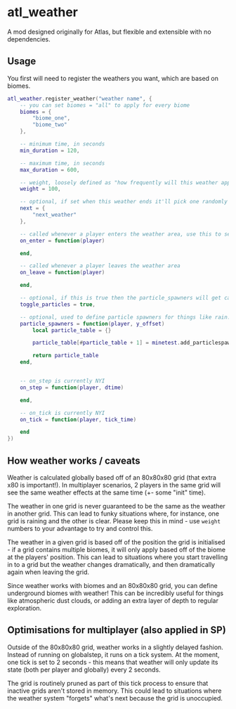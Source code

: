 # atl_weather

A mod designed originally for Atlas, but flexible and extensible with no dependencies.

## Usage

You first will need to register the weathers you want, which are based on biomes.

```lua
atl_weather.register_weather("weather name", {
    -- you can set biomes = "all" to apply for every biome
    biomes = {
        "biome_one",
        "biome_two"
    },

    -- minimum time, in seconds
    min_duration = 120,

    -- maximum time, in seconds
    max_duration = 600,

    -- weight, loosely defined as "how frequently will this weather apply?"
    weight = 100,

    -- optional, if set when this weather ends it'll pick one randomly from this list
    next = {
        "next_weather"
    },

    -- called whenever a player enters the weather area, use this to set lighting, clouds, etc
    on_enter = function(player)

    end,

    -- called whenever a player leaves the weather area
    on_leave = function(player)

    end,

    -- optional, if this is true then the particle_spawners will get called dynamically based off of whether or not you're indoors
    toggle_particles = true,

    -- optional, used to define particle spawners for things like rain. when toggle_particles is false, this will only run at the same time on_enter is called
    particle_spawners = function(player, y_offset)
        local particle_table = {}

        particle_table[#particle_table + 1] = minetest.add_particlespawner({ ... })

        return particle_table
    end,


    -- on_step is currently NYI
    on_step = function(player, dtime)

    end,

    -- on_tick is currently NYI
    on_tick = function(player, tick_time)

    end
})
```

## How weather works / caveats

Weather is calculated globally based off of an 80x80x80 grid (that extra x80 is important!). In multiplayer scenarios, 2 players in the same grid will see the same weather effects at the same time (+- some "init" time).

The weather in one grid is never guaranteed to be the same as the weather in another grid. This can lead to funky situations where, for instance, one grid is raining and the other is clear. Please keep this in mind - use `weight` numbers to your advantage to try and control this.

The weather in a given grid is based off of the position the grid is initialised - if a grid contains multiple biomes, it will only apply based off of the biome at the players' position. This can lead to situations where you start travelling in to a grid but the weather changes dramatically, and then dramatically again when leaving the grid.

Since weather works with biomes and an 80x80x80 grid, you can define underground biomes with weather! This can be incredibly useful for things like atmospheric dust clouds, or adding an extra layer of depth to regular exploration.

## Optimisations for multiplayer (also applied in SP)

Outside of the 80x80x80 grid, weather works in a slightly delayed fashion. Instead of running on globalstep, it runs on a tick system. At the moment, one tick is set to 2 seconds - this means that weather will only update its state (both per player and globally) every 2 seconds.

The grid is routinely pruned as part of this tick process to ensure that inactive grids aren't stored in memory. This could lead to situations where the weather system "forgets" what's next because the grid is unoccupied.